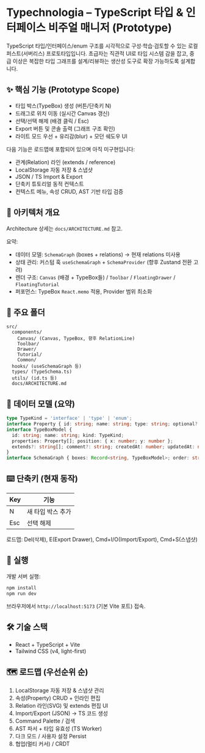 # Typechnologia – TypeScript 타입 & 인터페이스 비주얼 매니저 (Prototype)

TypeScript 타입/인터페이스/enum 구조를 시각적으로 구성·학습·검토할 수 있는 로컬 퍼스트(서버리스) 프로토타입입니다. 초급자는 직관적 UI로 타입 시스템 감을 잡고, 중급 이상은 복잡한 타입 그래프를 설계/리뷰하는 생산성 도구로 확장 가능하도록 설계합니다.

## ✨ 핵심 기능 (Prototype Scope)
- 타입 박스(TypeBox) 생성 (버튼/단축키 N)
- 드래그로 위치 이동 (실시간 Canvas 갱신)
- 선택/선택 해제 (배경 클릭 / Esc)
- Export 버튼 및 콘솔 출력 (그래프 구조 확인)
- 라이트 모드 우선 + 유리감(blur) + 모던 쉐도우 UI

다음 기능은 로드맵에 포함되어 있으며 아직 미구현입니다:
- 관계(Relation) 라인 (extends / reference)
- LocalStorage 자동 저장 & 스냅샷
- JSON / TS Import & Export
- 단축키 튜토리얼 동적 컨텍스트
- 컨텍스트 메뉴, 속성 CRUD, AST 기반 타입 검증

## 🧱 아키텍처 개요
Architecture 상세는 `docs/ARCHITECTURE.md` 참고.

요약:
- 데이터 모델: `SchemaGraph` (boxes + relations) → 현재 relations 미사용
- 상태 관리: 커스텀 훅 `useSchemaGraph` + `SchemaProvider` (향후 Zustand 전환 고려)
- 렌더 구조: `Canvas` (배경 + TypeBox들) / `Toolbar` / `FloatingDrawer` / `FloatingTutorial`
- 퍼포먼스: TypeBox `React.memo` 적용, Provider 범위 최소화

## 📁 주요 폴더
```
src/
  components/
    Canvas/ (Canvas, TypeBox, 향후 RelationLine)
    Toolbar/
    Drawer/
    Tutorial/
    Common/
  hooks/ (useSchemaGraph 등)
  types/ (TypeSchema.ts)
  utils/ (id.ts 등)
  docs/ARCHITECTURE.md
```

## 🧩 데이터 모델 (요약)
```ts
type TypeKind = 'interface' | 'type' | 'enum';
interface Property { id: string; name: string; type: string; optional?: boolean }
interface TypeBoxModel {
  id: string; name: string; kind: TypeKind;
  properties: Property[]; position: { x: number; y: number };
  extends?: string[]; comment?: string; createdAt: number; updatedAt: number;
}
interface SchemaGraph { boxes: Record<string, TypeBoxModel>; order: string[]; version: number; updatedAt: number }
```

## ⌨️ 단축키 (현재 동작)
| Key | 기능 |
|-----|------|
| N | 새 타입 박스 추가 |
| Esc | 선택 해제 |

로드맵: Del(삭제), E(Export Drawer), Cmd+I/O(Import/Export), Cmd+S(스냅샷)

## 🚀 실행
개발 서버 실행:
```bash
npm install
npm run dev
```
브라우저에서 `http://localhost:5173` (기본 Vite 포트) 접속.

## 🛠 기술 스택
- React + TypeScript + Vite
- Tailwind CSS (v4, light-first)

## 🗺 로드맵 (우선순위 순)
1. LocalStorage 자동 저장 & 스냅샷 관리
2. 속성(Property) CRUD + 인라인 편집
3. Relation 라인(SVG) 및 extends 편집 UI
4. Import/Export (JSON) → TS 코드 생성
5. Command Palette / 검색
6. AST 파서 + 타입 유효성 (TS Worker)
7. 다크 모드 / 사용자 설정 Persist
8. 협업(멀티 커서) / CRDT